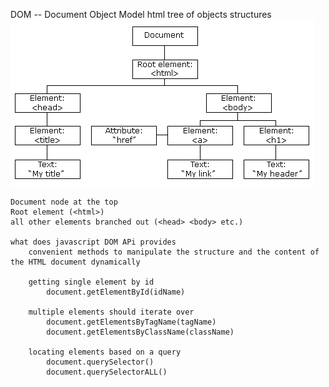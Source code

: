 DOM -- Document Object Model
    html tree of objects structures
    ![DOM tree](image.png)

    Document node at the top
    Root element (<html>)
    all other elements branched out (<head> <body> etc.)

    what does javascript DOM APi provides
        convenient methods to manipulate the structure and the content of the HTML document dynamically

        getting single element by id
            document.getElementById(idName)
    
        multiple elements should iterate over
            document.getElementsByTagName(tagName)
            document.getElementsByClassName(className)

        locating elements based on a query
            document.querySelector()
            document.querySelectorALL()